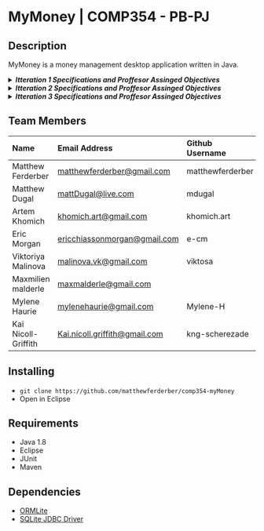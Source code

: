 # MyMoney | COMP354 - PB-PJ

## Description

MyMoney is a money management desktop application written in Java.




<details>
  <summary> <em><strong> Itteration 1 Specifications and Proffesor Assinged Objectives </strong></em> </summary>
  <h3> Iteration 1</h3>
  <h4> Document: </h4>  
Software requirements specification (for all user stories). Each team will
be responsible to independently refine the user stories into software requirements. (Your
team is your customer.)
  <h4> Use Case: </h4>
For your team work in this course, you should aim to have at least one use case per team
member. <strong>However, for the first increment, you should decide on three basic use cases that
can be implemented in one week.</strong>
  <h4> Lab Goals: </h4>
<strong>Laboratory Week 4</strong>: Present your working version of the system for iteration 1. The
team meeting should review what needs to be done over the next week to get the application
ready for submission; the team should review status of the document, and review
the timeline overall for iteration 1, assigned tasks and deadlines, for both the software
and the document to be ready for submission.<br/><br/>
 <strong>Tutorial Week 5: Laboratory Week 5:</strong> Last minute scrum to resolve remaining work
for software and document submission. Do not forget to write minutes of meetings and
individual diaries, and place these on the repository under version control. Do not forget
to submit software, document, diary. Submit to EAS under required category: Documents
should be submitted as “project 1”; Source code as “programming assignment 1”; diary
as “theory assignment 1”.
Submission at end of Week 5.<br/><br/>
<strong>Personal Study Week 5 and 6: </strong>Review course material for Quiz 1. Pay particular
attention to how the lectures relate to your project work. Web page should have questions
to guide your study. Review what you covered in tutorials for Iteration 1: domain model,
use cases, TDD, MVC.
</details>


<details>
  <summary> <em><strong> Itteration 2 Specifications and Proffesor Assinged Objectives </strong></em> </summary>
  <h3> Iteration 2 </h3>
  <h4>Document:</h4>
  Architectural and detailed design specification (for all user stories)<br><br>
  <h4> Lab Goals: </h4>
<strong>Laboratory Week 6:</strong> Team meeting to celebrate submission of Iteration 1; discuss rotation
of roles for Iteration 2; select use cases for Iteration 2; and agree on task assignments,
deadlines, and overall timeline. Possible de-brief on what worked well and what did not
work well on Iteration 1. Possible plan to fix any remaining issues in software for Iteration
1.
<strong>Laboratory Week 7:</strong> Documenters should review Latex and create a sample document.
Coders should review JUnit and create sample unit tests. The team should meet and
resolve any misunderstandings for Iteration 2 about the domain model and use cases;
hear how the Coders plan to implement their assigned use case; hear what issues the
Documenters have, and what content/information they need. Everyone can help create
sample data for person X as needed by the unit tests. Review the timeline overall for
iteration 2, assigned tasks and deadlines.
<strong>Laboratory Week 8:</strong> Present your working version of the system for iteration 2. The
team meeting should review what needs to be done over the next week to get the application
ready for submission; the team should review status of the document, and review
the timeline overall for iteration 2, assigned tasks and deadlines, for both the software
and the document to be ready for submission.
<strong>Tutorial Week 9: Laboratory Week 9:</strong> Last minute scrum to resolve remaining work
for software and document submission. Do not forget to write minutes of meetings and
individual diaries, and place these on the repository under version control. Do not forget
to submit software, document, diary. Submit to EAS under required category: Documents
should be submitted as “project 2”; Source code as “programming assignment 2”; diary
as “theory assignment 2”.
Submission at end of Week 9.
</details>





<details>
  <summary> <em><strong> Itteration 3 Specifications and Proffesor Assinged Objectives </strong></em> </summary>
  <h3> Iteration 3  </h3>
  <h4> Document: </h4> 
  Test plan and test report
  <h4> Lab Goals: </h4>
<strong>Laboratory Week 10:</strong> Team meeting to celebrate submission of Iteration 2; discuss
rotation of roles for Iteration 3; select use cases for Iteration 3; and agree on task assignments,
deadlines, and overall timeline. Possible de-brief on what worked well and what
did not work well on Iteration 2. Possible plan to fix any remaining issues in software for
Iteration 2.
<strong>Personal Study Week 10 and 11:</strong> Review course material for Quiz 2. Pay particular
attention to how the lectures relate to your project work. Web page should have questions
to guide your study. Review what you covered in tutorials.
<strong>Laboratory Week 11:</strong> Present your working version of the system for iteration 3.
The team meeting should review what needs to be done over the next week to get the
application ready for submission; the team should review status of the document, and
review the timeline overall for iteration 3, assigned tasks and deadlines, for both the
software and the document to be ready for submission.
<strong>Tutorial Week 12: Laboratory Week 12:</strong> Last minute scrum to resolve remaining
work for software and document submission. Do not forget to write minutes of meetings
and individual diaries, and place these on the repository under version control. Do not
forget to submit software, document, diary. Submit to EAS under required category:
Documents should be submitted as “project 3”; Source code as “programming assignment
3”; diary as “theory assignment 3”.
Submission at end of Week 12.
<strong>Tutorial Week 13: Laboratory Week 13:</strong> Final project presentations and demos will
be scheduled
</details>




## Team Members

| Name               | Email Address                  | Github Username   | Role(Iteration 1)             
| :----------------  | :----------------------------  | :---------------- |:---------------- 
| Matthew Ferderber  | matthewferderber@gmail.com     | matthewferderber  | Coder
| Matthew Dugal      | mattDugal@live.com             | mdugal            | Coder
| Artem Khomich      | khomich.art@gmail.com          | khomich.art       | Coder
| Eric Morgan        | ericchiassonmorgan@gmail.com   | e-cm              | Documentation
| Viktoriya Malinova | malinova.vk@gmail.com          | viktosa           | Documentation
| Maxmilien malderle | maxmalderle@gmail.com          |                   | Documentation
| Mylene Haurie      | mylenehaurie@gmail.com         | Mylene-H          | Organizer
| Kai Nicoll-Griffith| Kai.nicoll.griffith@gmail.com  | kng-scherezade    | Organizer


## Installing

- `git clone https://github.com/matthewferderber/comp354-myMoney`
- Open in Eclipse

## Requirements

- Java 1.8
- Eclipse
- JUnit
- Maven

## Dependencies

- [ORMLite](http://ormlite.com/)
- [SQLite JDBC Driver](https://github.com/xerial/sqlite-jdbc)
